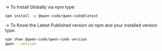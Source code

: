 
→ To Install Globally via npm type: 

```bash
npm install -g @qwen-code/qwen-code@latest
```


→ To Know the Latest Published version on npm and your installed version type: 

```bash
npm show @qwen-code/qwen-code version
qwen --version
```
